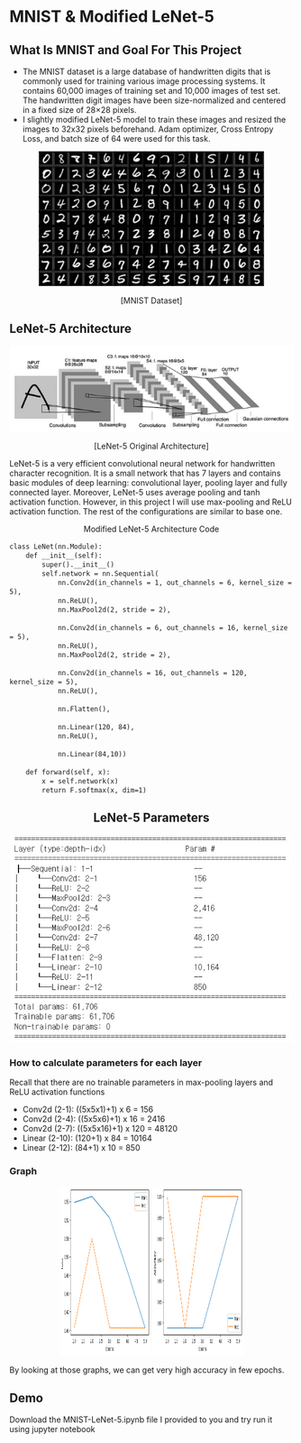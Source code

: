 # MNIST & Modified LeNet-5
## What Is MNIST and Goal For This Project
* The MNIST dataset is a large database of handwritten digits that is commonly used for training various image processing systems. It contains 60,000 images of training set and 10,000 images of test set. The handwritten digit images have been size-normalized and centered in a fixed size of 28×28 pixels. 
* I slightly modified LeNet-5 model to train these images and resized the images to 32x32 pixels beforehand. Adam optimizer, Cross Entropy Loss, and batch size of 64 were used for this task.
<div align="center"><img src="pictures/mnist_data.jpg" width="400" alt="Material Bread logo"></div>
<p align="center"> [MNIST Dataset] </p>

## LeNet-5 Architecture
<div align="center"><img src="pictures/lenet-5.jpg" width="700"></div>
<p align="center">[LeNet-5 Original Architecture]</p>  
<p></p>
LeNet-5 is a very efficient convolutional neural network for handwritten character recognition. It is a small network that has 7 layers and contains basic modules of deep learning: convolutional layer, pooling layer and fully connected layer. Moreover, LeNet-5 uses average pooling and tanh activation function. However, in this project I will use max-pooling and ReLU activation function. The rest of the configurations are similar to base one.
<p></p>
<p align="center"> Modified LeNet-5 Architecture Code </p>  

```shell
class LeNet(nn.Module):
    def __init__(self):
        super().__init__()
        self.network = nn.Sequential(
            nn.Conv2d(in_channels = 1, out_channels = 6, kernel_size = 5),
            nn.ReLU(),
            nn.MaxPool2d(2, stride = 2),
            
            nn.Conv2d(in_channels = 6, out_channels = 16, kernel_size = 5),
            nn.ReLU(),
            nn.MaxPool2d(2, stride = 2),
            
            nn.Conv2d(in_channels = 16, out_channels = 120, kernel_size = 5),
            nn.ReLU(),
            
            nn.Flatten(),
            
            nn.Linear(120, 84),
            nn.ReLU(),
            
            nn.Linear(84,10))
    
    def forward(self, x):
        x = self.network(x)
        return F.softmax(x, dim=1)  
```
<h2 align="center">LeNet-5 Parameters</h1>
<div align="center"><img src="pictures/lenet_layer.jpg" width="500"></div>

### How to calculate parameters for each layer
Recall that there are no trainable parameters in max-pooling layers and ReLU activation functions
* Conv2d (2-1):  ((5x5x1)+1)  x 6 = 156
* Conv2d (2-4):  ((5x5x6)+1)  x 16 = 2416
* Conv2d (2-7):  ((5x5x16)+1) x 120 = 48120
* Linear (2-10): (120+1)      x 84 = 10164
* Linear (2-12): (84+1)       x 10 = 850
 
### Graph
<p align="center" width="100%">
    <img width="32%" img src="pictures/graph1.png", height = 300, width = "350"> 
    <img width="32%" img src="pictures/graph2.png", height = 300, width = "350"> 
</p>
By looking at those graphs, we can get very high accuracy in few epochs.

## Demo
Download the MNIST-LeNet-5.ipynb file I provided to you and try run it using jupyter notebook
